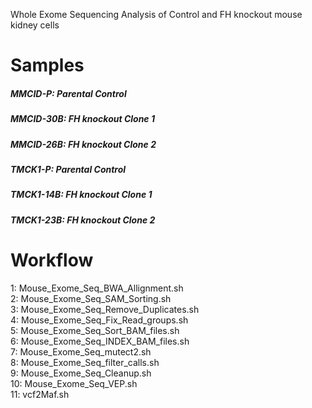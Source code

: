 Whole Exome Sequencing Analysis of Control and FH knockout mouse kidney cells

# Samples
##### MMCID-P: Parental Control
##### MMCID-30B: FH knockout Clone 1
##### MMCID-26B: FH knockout Clone 2

##### TMCK1-P: Parental Control
##### TMCK1-14B: FH knockout Clone 1
##### TMCK1-23B: FH knockout Clone 2

# Workflow
1: Mouse_Exome_Seq_BWA_Allignment.sh \
2: Mouse_Exome_Seq_SAM_Sorting.sh \
3: Mouse_Exome_Seq_Remove_Duplicates.sh \
4: Mouse_Exome_Seq_Fix_Read_groups.sh \
5: Mouse_Exome_Seq_Sort_BAM_files.sh \
6: Mouse_Exome_Seq_INDEX_BAM_files.sh \
7: Mouse_Exome_Seq_mutect2.sh \
8: Mouse_Exome_Seq_filter_calls.sh \
9: Mouse_Exome_Seq_Cleanup.sh \
10: Mouse_Exome_Seq_VEP.sh \
11: vcf2Maf.sh
